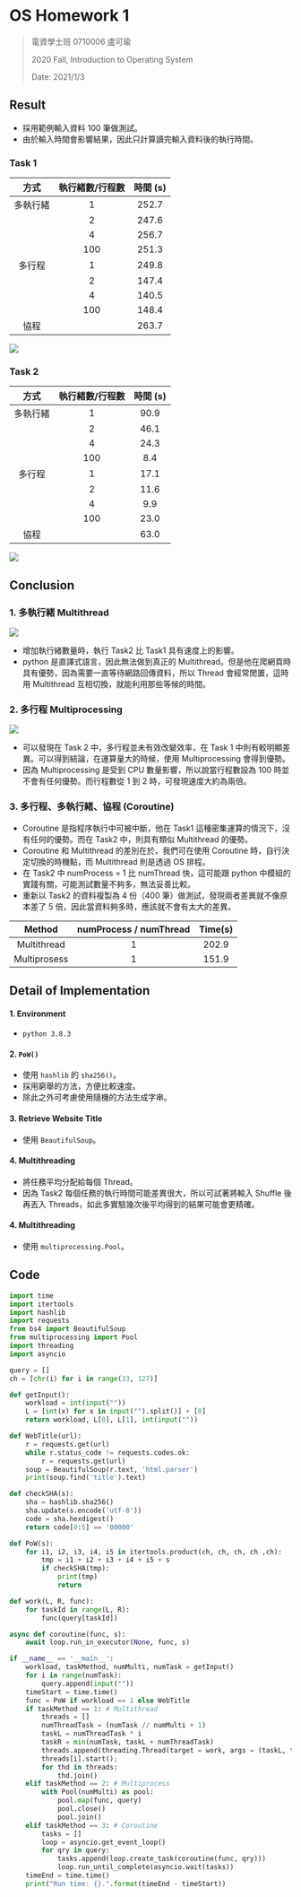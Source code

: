 # OS Homework 1

> 電資學士班 0710006 盧可瑜
> 
> 2020 Fall, Introduction to Operating System
> 
> Date: 2021/1/3


## Result

- 採用範例輸入資料 100 筆做測試。
- 由於輸入時間會影響結果，因此只計算讀完輸入資料後的執行時間。

### Task 1

| 方式 | 執行緒數/行程數 | 時間 (s) |
| :---: | :---: | :---: |
| 多執行緒 | 1 | 252.7 |
| | 2 | 247.6 |
| | 4 | 256.7 |
| | 100 | 251.3 |
| 多行程 | 1 | 249.8 |
| | 2 | 147.4 |
| | 4 | 140.5 |
| | 100 | 148.4 |
| 協程 | | 263.7 |


![](https://i.imgur.com/hq6YVIR.png)


### Task 2

| 方式 | 執行緒數/行程數 | 時間 (s) |
| :---: | :---: | :---: |
| 多執行緒 | 1 | 90.9 |
| | 2 | 46.1 |
| | 4 | 24.3 |
| | 100 | 8.4 |
| 多行程 | 1 | 17.1 |
| | 2 | 11.6 |
| | 4 | 9.9 |
| | 100 | 23.0 |
| 協程 | | 63.0 |

![](https://i.imgur.com/7vOuDe6.png)


## Conclusion



### 1. 多執行緒 Multithread

![](https://i.imgur.com/eBxjx48.png)

- 增加執行緒數量時，執行 Task2 比 Task1 具有速度上的影響。
- python 是直譯式語言，因此無法做到真正的 Multithread。但是他在爬網頁時具有優勢，因為需要一直等待網路回傳資料，所以 Thread 會經常閒置，這時用 Multithread 互相切換，就能利用那些等候的時間。



### 2. 多行程 Multiprocessing

![](https://i.imgur.com/17NgTPU.png)

- 可以發現在 Task 2 中，多行程並未有效改變效率，在 Task 1 中則有較明顯差異。可以得到結論，在運算量大的時候，使用 Multiprocessing 會得到優勢。
- 因為 Multiprocessing 是受到 CPU 數量影響，所以說當行程數設為 100 時並不會有任何優勢。而行程數從 1 到 2 時，可發現速度大約為兩倍。

### 3. 多行程、多執行緒、協程 (Coroutine)

- Coroutine 是指程序執行中可被中斷，他在 Task1 這種密集運算的情況下，沒有任何的優勢。而在 Task2 中，則具有類似 Multithread 的優勢。
- Coroutine 和 Multithread 的差別在於，我們可在使用 Coroutine 時，自行決定切換的時機點，而 Multithread 則是透過 OS 排程。
- 在 Task2 中 numProcess = 1 比 numThread 快，這可能跟 python 中模組的實踐有關，可能測試數量不夠多，無法妥善比較。
- 重新以 Task2 的資料複製為 4 份（400 筆）做測試，發現兩者差異就不像原本差了 5 倍，因此當資料夠多時，應該就不會有太大的差異。

| Method | numProcess / numThread | Time(s) |
| :---: | :---: | :---: |
| Multithread | 1 | 202.9 |
| Multiprosess | 1 | 151.9 |

## Detail of Implementation

#### 1. Environment

- `python 3.8.3`

#### 2. `PoW()`

- 使用 `hashlib` 的 `sha256()`。
- 採用窮舉的方法，方便比較速度。
- 除此之外可考慮使用隨機的方法生成字串。

#### 3. Retrieve Website Title

- 使用 `BeautifulSoup`。

#### 4. Multithreading

- 將任務平均分配給每個 Thread。
- 因為 Task2 每個任務的執行時間可能差異很大，所以可試著將輸入 Shuffle 後再丟入 Threads，如此多實驗幾次後平均得到的結果可能會更精確。

#### 4. Multithreading

- 使用 `multiprocessing.Pool`。

## Code

```python
import time
import itertools
import hashlib
import requests
from bs4 import BeautifulSoup
from multiprocessing import Pool
import threading
import asyncio

query = []
ch = [chr(i) for i in range(33, 127)]

def getInput():
    workload = int(input(""))
    L = [int(x) for x in input("").split()] + [0]
    return workload, L[0], L[1], int(input(""))

def WebTitle(url):
    r = requests.get(url)
    while r.status_code != requests.codes.ok:
        r = requests.get(url)
    soup = BeautifulSoup(r.text, 'html.parser')
    print(soup.find('title').text)

def checkSHA(s):
    sha = hashlib.sha256()
    sha.update(s.encode('utf-8'))
    code = sha.hexdigest()
    return code[0:5] == '00000'

def PoW(s):
    for i1, i2, i3, i4, i5 in itertools.product(ch, ch, ch, ch ,ch):
        tmp = i1 + i2 + i3 + i4 + i5 + s
        if checkSHA(tmp):
            print(tmp)
            return

def work(L, R, func):
    for taskId in range(L, R):
        func(query[taskId])

async def coroutine(func, s):
    await loop.run_in_executor(None, func, s)

if __name__ == '__main__':
    workload, taskMethod, numMulti, numTask = getInput()
    for i in range(numTask):
        query.append(input(""))
    timeStart = time.time()
    func = PoW if workload == 1 else WebTitle
    if taskMethod == 1: # Multithread
        threads = []
        numThreadTask = (numTask // numMulti + 1)
        taskL = numThreadTask * i
        taskR = min(numTask, taskL + numThreadTask)
        threads.append(threading.Thread(target = work, args = (taskL, taskR, func,)))
        threads[i].start();
        for thd in threads:
            thd.join()
    elif taskMethod == 2: # Multiprocess
        with Pool(numMulti) as pool:
            pool.map(func, query)
            pool.close()
            pool.join()
    elif taskMethod == 3: # Coroutine
        tasks = []
        loop = asyncio.get_event_loop()
        for qry in query:
            tasks.append(loop.create_task(coroutine(func, qry)))
            loop.run_until_complete(asyncio.wait(tasks))
    timeEnd = time.time()
    print("Run time: {}.".format(timeEnd - timeStart))
```